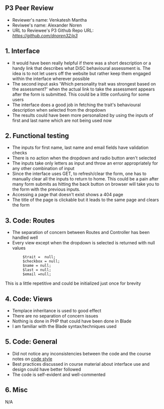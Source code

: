 ## P3 Peer Review

+ Reviewer's name: Venkatesh Mantha
+ Reviwee's name: Alexander Noren
+ URL to Reviewee's P3 Github Repo URL: *<https://github.com/dnoren32/p3>*

## 1. Interface

+ It would have been really helpful if there was a short description or a handy link that describes what DiSC behavioural assessment is.
The idea is to not let users off the website but rather keep them engaged within the interface wherever possible
+ The second input asks 'Which personality trait was strongest based on the assessment?' when the actual link to take the assessment appears after the form is submitted. This could be a little confusing for some users
+ The interface does a good job in fetching the trait's behavioural description when selected from the dropdown
+ The results could have been more personalized by using the inputs of first and last name which are not being used now


## 2. Functional testing

+ The inputs for first name, last name and email fields have validation checks
+ There is no action when the dropdown and radio button aren't selected
+ The inputs take only letters as input and throw an error appropriately for any other combination of input
+ Since the interface uses GET, to refresh/clear the form, one has to manually clear all the inputs to return to home. This could be a pain after many form submits as hitting the back button on browser will take you to the form with the previous inputs.
+ Accessing a page that doesn't exist shows a 404 page
+ The title of the page is clickable but it leads to the same page and clears the form


## 3. Code: Routes

+ The separation of concern between Routes and Controller has been handled well
+ Every view except when the dropdown is selected is returned with null values
```
        $trait =  null;
        $checkbox = null;
        $name = null;
        $last = null;
        $email =null;
```
This is a little repetitive and could be initialized just once for brevity

## 4. Code: Views

+ Templace inheritance is used to good effect
+ There are no separation of concern issues
+ Nothing is done in PHP that could have been done in Blade
+ I am familiar with the Blade syntax/techniques used

## 5. Code: General

+ Did not notice any inconsistencies between the code and the course notes on [code style](https://github.com/susanBuck/dwa15-fall2018/blob/master/misc/code-style.md)
+ Best practices discussed in course material about interface use and design could have better followed
+ The code is self-evident and well-commented


## 6. Misc
N/A